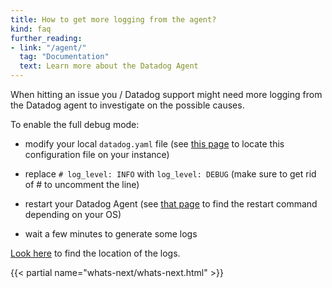 ```yaml
---
title: How to get more logging from the agent?
kind: faq
further_reading:
- link: "/agent/"
  tag: "Documentation"
  text: Learn more about the Datadog Agent
---
```


When hitting an issue you / Datadog support might need more logging from the Datadog agent to investigate on the possible causes.

To enable the full debug mode:

- modify your local `datadog.yaml` file (see [this page](/agent/#configuration-file) to locate this configuration file on your instance)

- replace `# log_level: INFO` with `log_level: DEBUG` (make sure to get rid of # to uncomment the line)

- restart your Datadog Agent (see [that page](/agent/faq/start-stop-restart-the-datadog-agent) to find the restart command depending on your OS)

- wait a few minutes to generate some logs

[Look here](/agent/#log-locations) to find the location of the logs.

{{< partial name="whats-next/whats-next.html" >}}